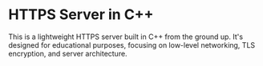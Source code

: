 # HTTPS Server in C++

This is a lightweight HTTPS server built in C++ from the ground up. It's designed for educational purposes, focusing on low-level networking, TLS encryption, and server architecture.